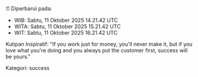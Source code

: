 ⏰ Diperbarui pada:
- WIB: Sabtu, 11 Oktober 2025 14.21.42 UTC
- WITA: Sabtu, 11 Oktober 2025 15.21.42 UTC
- WIT: Sabtu, 11 Oktober 2025 16.21.42 UTC

Kutipan Inspiratif:
"If you work just for money, you'll never make it, but if you love what you're doing and you always put the customer first, success will be yours."


Kategori: success

